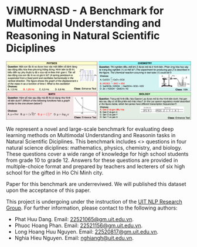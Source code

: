 ViMURNASD - A Benchmark for Multimodal Understanding and Reasoning in Natural Scientific Diciplines
===

![Samples from the ViMURNASD benchmark](images/ViMURNASD.png)

We represent a novel and large-scale benchmark for evaluating deep learning methods on Multimodal Understanding and Reasonin tasks in Natural Scientific Diciplines. This benchmark includes <> questions in four natural science diciplines: mathematics, physics, chemistry, and biology. These questions cover a wide range of knowledge for high school students from grade 10 to grade 12. Answers for these questions are provided in multiple-choice format and prepared by teachers and lecterers of six high school for the gifted in Ho Chi Minh city.

Paper for this benchmark are underreviwed. We will published this dataset upon the acceptance of this paper.

This project is undergoing under the instruction of the [UIT NLP Research Group](https://nlp.uit.edu.vn). For further information, please contact to the following authors:
- Phat Huu Dang. Email: [22521065@gm.uit.edu.vn](mailto:22521065@gm.uit.edu.vn).
- Phuoc Hoang Phan. Email: [22521156@gm.uit.edu.vn](mailto:22521156@gm.uit.edu.vn).
- Long Hoang Huu Nguyen. Email: [22520817@gm.uit.edu.vn](mailto:22520817@gm.uit.edu.vn).
- Nghia Hieu Nguyen. Email: [nghiangh@uit.edu.vn](mailto:nghiangh@uit.edu.vn).

